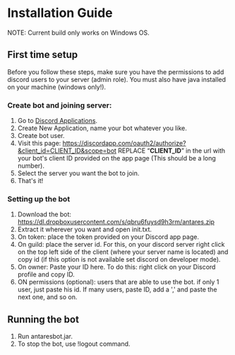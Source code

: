 # Installation Guide
NOTE: Current build only works on Windows OS. 

## First time setup
Before you follow these steps, make sure you have the permissions to add discord users to your server (admin role).
You must also have java installed on your machine (windows only!).

### Create bot and joining server:
1. Go to [Discord Applications](https://discordapp.com/developers/applications/me).
2. Create New Application, name your bot whatever you like.
3. Create bot user.
4. Visit this page: https://discordapp.com/oauth2/authorize?&client_id=CLIENT_ID&scope=bot REPLACE “**CLIENT_ID**” in the url with your bot's client ID provided on the app page (This should be a long number).
5. Select the server you want the bot to join.
6. That's it!

### Setting up the bot
1. Download the bot: https://dl.dropboxusercontent.com/s/qbru6fuysd9h3rm/antares.zip
2. Extract it wherever you want and open init.txt.
3. On token: place the token provided on your Discord app page.
4. On guild: place the server id. For this, on your discord server right click on the top left side of the client (where your server name is located) and copy id (if this option is not available set discord on developer mode).
5. On owner: Paste your ID here. To do this: right click on your Discord profile and copy ID.
6. ON permissions (optional): users that are able to use the bot. if only 1 user, just paste his id. If many users, paste ID, add a ',' and paste the next one, and so on.

## Running the bot
1. Run antaresbot.jar.
2. To stop the bot, use !logout command.
